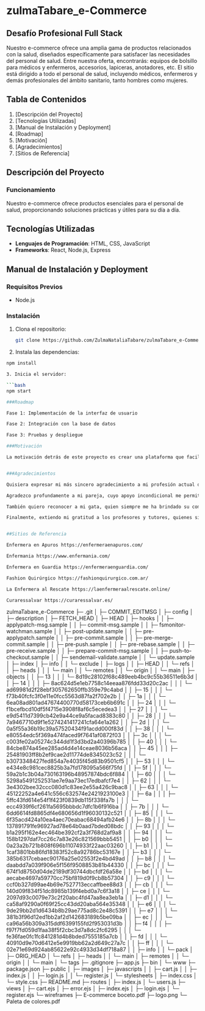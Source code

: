 # zulmaTabare_e-Commerce

## Desafío Profesional Full Stack

Nuestro e-commerce ofrece una amplia gama de productos relacionados con la salud, diseñados específicamente para satisfacer las necesidades del personal de salud. Entre nuestra oferta, encontrarás: equipos de bolsillo para médicos y enfermeros, accesorios, lapiceras, anotadores, etc. El sitio está dirigido a todo el personal de salud, incluyendo médicos, enfermeros y demás profesionales del ámbito sanitario, tanto hombres como mujeres.

## Tabla de Contenidos
1. [Descripción del Proyecto]
2. [Tecnologías Utilizadas]
3. [Manual de Instalación y Deployment]
4. [Roadmap]
5. [Motivación]
6. [Agradecimientos]
7. [Sitios de Referencia]

## Descripción del Proyecto

### Funcionamiento
Nuestro e-commerce ofrece productos esenciales para el personal de salud, proporcionando soluciones prácticas y útiles para su día a día.

## Tecnologías Utilizadas
- **Lenguajes de Programación**: HTML, CSS, JavaScript
- **Frameworks**: React, Node.js, Express


## Manual de Instalación y Deployment

### Requisitos Previos

- Node.js

### Instalación
1. Clona el repositorio:
   ```bash
   git clone https://github.com/ZulmaNataliaTabare/zulmaTabare_e-Commerce.git

2. Instala las dependencias:

```bash
npm install

3. Inicia el servidor:

```bash
npm start

###Roadmap

Fase 1: Implementación de la interfaz de usuario

Fase 2: Integración con la base de datos

Fase 3: Pruebas y despliegue

###Motivación

La motivación detrás de este proyecto es crear una plataforma que facilite el acceso a productos esenciales para el personal de salud, mejorando así su eficiencia y comodidad en el trabajo.


###Agradecimientos

Quisiera expresar mi más sincero agradecimiento a mi profesión actual de enfermera, la cual me inspiró la idea de crear este e-commerce para satisfacer las necesidades del personal de salud.

Agradezco profundamente a mi pareja, cuyo apoyo incondicional me permitió disponer del tiempo necesario para estudiar y avanzar en este proyecto.

También quiero reconocer a mi gata, quien siempre me ha brindado su compañía incondicional al lado de la computadora durante largas horas de trabajo.

Finalmente, extiendo mi gratitud a los profesores y tutores, quienes siempre están disponibles y dispuestos a ofrecer su valiosa guía y conocimientos.


##Sitios de Referencia

Enfermera en Apuros https://enfermeraenapuros.com/

Enfermania https://www.enfermania.com/

Enfermera en Guardia https://enfermeraenguardia.com/

Fashion Quirúrgico https://fashionquirurgico.com.ar/

La Enfermera al Rescate https://laenfermeraalrescate.online/

Curaressalvar https://curaressalvar.es/


```
zulmaTabare_e-Commerce
├─ .git
│  ├─ COMMIT_EDITMSG
│  ├─ config
│  ├─ description
│  ├─ FETCH_HEAD
│  ├─ HEAD
│  ├─ hooks
│  │  ├─ applypatch-msg.sample
│  │  ├─ commit-msg.sample
│  │  ├─ fsmonitor-watchman.sample
│  │  ├─ post-update.sample
│  │  ├─ pre-applypatch.sample
│  │  ├─ pre-commit.sample
│  │  ├─ pre-merge-commit.sample
│  │  ├─ pre-push.sample
│  │  ├─ pre-rebase.sample
│  │  ├─ pre-receive.sample
│  │  ├─ prepare-commit-msg.sample
│  │  ├─ push-to-checkout.sample
│  │  ├─ sendemail-validate.sample
│  │  └─ update.sample
│  ├─ index
│  ├─ info
│  │  └─ exclude
│  ├─ logs
│  │  ├─ HEAD
│  │  └─ refs
│  │     ├─ heads
│  │     │  └─ main
│  │     └─ remotes
│  │        └─ origin
│  │           └─ main
│  ├─ objects
│  │  ├─ 13
│  │  │  └─ 8d19c28102f68c489eeb4bc9c55b36511e6b3d
│  │  ├─ 14
│  │  │  ├─ 8ac624d5e1eb7758c14eeaa876fdd33d20c2ac
│  │  │  └─ ad69981d2f28ebf305762650ffb359e79c4abd
│  │  ├─ 15
│  │  │  └─ f73b40fcfc3f0e11e0fcc5563d87fa2f702e2b
│  │  ├─ 1a
│  │  │  └─ 6ea08ad801ad47674400770d58173ceb6b691c
│  │  ├─ 24
│  │  │  └─ f1bcefbcd10df5f4715e3908f8af6c5ecedea3
│  │  ├─ 27
│  │  │  └─ e9d5411d7399cb42e9a44ce9a5facad8383c80
│  │  ├─ 28
│  │  │  └─ 7a9467710d9f1e5274241417241cfa64e1a262
│  │  ├─ 2d
│  │  │  └─ 0a5f55a36b19c39a57520434f91acdd000f83d
│  │  ├─ 38
│  │  │  └─ e80554edc5f369a474faced9f7641af0872f03
│  │  ├─ 3c
│  │  │  └─ c003fe02a05274c344dd1f3d3bd2a40396b785
│  │  ├─ 40
│  │  │  └─ 84cbe874a45ee285ad4d4e14ceae8036b56aca
│  │  ├─ 45
│  │  │  ├─ 25481903ff8b2ef9cae2d11774de8345023c52
│  │  │  └─ b3073348427fed854a7e4035f45d83b9501cf5
│  │  ├─ 53
│  │  │  └─ e434e8c981cec8825b3a7fd178095a566f75fd
│  │  ├─ 5f
│  │  │  └─ 59a2b1c3b04a730163196b48957874bdc6f884
│  │  ├─ 60
│  │  │  └─ 5298a5491252531ae7e9aa73ec17edbafcf7e4
│  │  ├─ 62
│  │  │  └─ 3e4302bee32ccc080d1c83ee2e55a426c9bac8
│  │  ├─ 63
│  │  │  └─ 45122252a4e641c556c632574e2421923100e3
│  │  ├─ 6a
│  │  │  ├─ 5ffc43fd614e54f1f423f0839db115f338fa7b
│  │  │  └─ ecc4939f6cf261fa5695bbbdc7dfc1b6f916ba
│  │  ├─ 7b
│  │  │  └─ 6dd6614fd8865df4e680656d1f96030132c521
│  │  ├─ 85
│  │  │  └─ 6f35acd424a10ea4aec70eabac68494afb24e6
│  │  ├─ 8b
│  │  │  └─ 137891791fe96927ad78e64b0aad7bded08bdc
│  │  ├─ 93
│  │  │  └─ b1a295f162e4ec464be392cf2a3f768d2af9a8
│  │  ├─ 94
│  │  │  └─ 158b1297daf7cc26c7a83e26c821569bbb5451
│  │  ├─ b0
│  │  │  └─ 0a23a2b721b808f696b11074933f22aac03260
│  │  ├─ b1
│  │  │  └─ 1caf3801bb86fd18383f52c8a92786bc53167e
│  │  ├─ b3
│  │  │  └─ 385b6317cebaec90176a25e02553f2e4bd49ad
│  │  ├─ b8
│  │  │  └─ daabdd7a039f906e5f156f9508853b81b44330
│  │  ├─ bc
│  │  │  └─ 674f1d8750d04de2189df30744dbcfdf26a58e
│  │  ├─ bd
│  │  │  └─ aecabe4697a59770cc75bf819d0f9cb8b57304
│  │  ├─ c9
│  │  │  └─ ccf0b327d99ae4b69e7527713eccaffbee88d3
│  │  ├─ cb
│  │  │  └─ 140d09f834f51dc8985b139f4ebd0a7c6f3a18
│  │  ├─ ce
│  │  │  └─ 2097d93c0079e73c2f20abc4fd47aa8ea3eb1a
│  │  ├─ d1
│  │  │  └─ ca58af9290a0f69f25cc43dd20aba564e35348
│  │  ├─ e6
│  │  │  └─ 9de29bb2d1d6434b8b29ae775ad8c2e48c5391
│  │  ├─ e7
│  │  │  └─ 381b3f96d12ed1bb2af2d142683189b5be09ba
│  │  ├─ ec
│  │  │  └─ ca96a56b309a315ddf6399155fd2f953031d3b
│  │  ├─ f4
│  │  │  ├─ f97f7fd059d1faa38f5f2cbc3d7a8dc2fc6295
│  │  │  └─ fe36fae0fc1fc841281d4b8bded7555185a7cb
│  │  ├─ fd
│  │  │  └─ 40910d9e70d6412e5e9919bb62a2d649c27a7c
│  │  ├─ ff
│  │  │  └─ 02e71e69d924ab85622e92c4933d34df718a87
│  │  ├─ info
│  │  └─ pack
│  ├─ ORIG_HEAD
│  └─ refs
│     ├─ heads
│     │  └─ main
│     ├─ remotes
│     │  └─ origin
│     │     └─ main
│     └─ tags
├─ .gitignore
├─ app.js
├─ bin
│  └─ www
├─ package.json
├─ public
│  ├─ images
│  ├─ javascripts
│  │  ├─ cart.js
│  │  ├─ index.js
│  │  ├─ login.js
│  │  └─ register.js
│  └─ stylesheets
│     ├─ index.css
│     └─ style.css
├─ README.md
├─ routes
│  ├─ index.js
│  └─ users.js
├─ views
│  ├─ cart.ejs
│  ├─ error.ejs
│  ├─ index.ejs
│  ├─ login.ejs
│  └─ register.ejs
└─ wireframes
   ├─ E-commerce boceto.pdf
   ├─ logo.png
   └─ Paleta de colores.pdf
